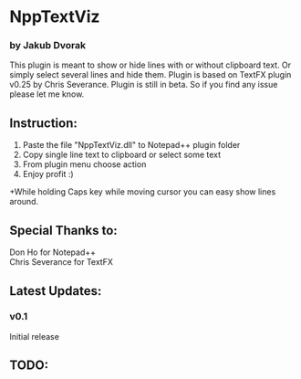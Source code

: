 # NppTextViz
### by Jakub Dvorak

This plugin is meant to show or hide lines with or without clipboard text. Or simply select several lines and hide them. Plugin is based on TextFX plugin v0.25 by Chris Severance.
Plugin is still in beta. So if you find any issue please let me know.


Instruction:
---
1. Paste the file "NppTextViz.dll" to Notepad++ plugin folder
2. Copy single line text to clipboard or select some text
3. From plugin menu choose action
4. Enjoy profit :)

+While holding Caps key while moving cursor you can easy show lines around.

Special Thanks to:
----
Don Ho for Notepad++  
Chris Severance for TextFX  

Latest Updates:
----

### v0.1
Initial release

TODO:
----
